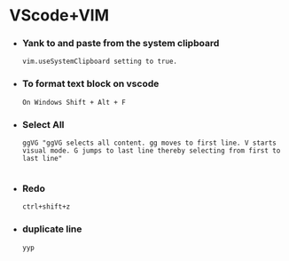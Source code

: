 # VScode+VIM

- ### Yank to and paste from the system clipboard

    ```
    vim.useSystemClipboard setting to true.
- ###  To format text block on vscode

  ``` 
  On Windows Shift + Alt + F 

- ### Select All

  ```
  ggVG "ggVG selects all content. gg moves to first line. V starts visual mode. G jumps to last line thereby selecting from first to last line"
 
- ### Redo

   ```
   ctrl+shift+z

- ### duplicate line

    ```
    yyp
